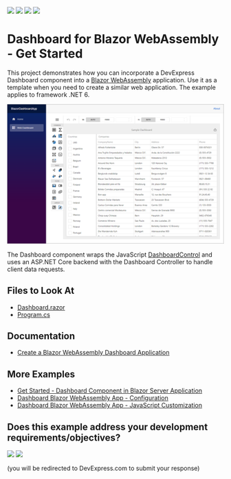 <!-- default badges list -->
![](https://img.shields.io/endpoint?url=https://codecentral.devexpress.com/api/v1/VersionRange/357325546/23.1.4%2B)
[![](https://img.shields.io/badge/Open_in_DevExpress_Support_Center-FF7200?style=flat-square&logo=DevExpress&logoColor=white)](https://supportcenter.devexpress.com/ticket/details/T989649)
[![](https://img.shields.io/badge/📖_How_to_use_DevExpress_Examples-e9f6fc?style=flat-square)](https://docs.devexpress.com/GeneralInformation/403183)
[![](https://img.shields.io/badge/💬_Leave_Feedback-feecdd?style=flat-square)](#does-this-example-address-your-development-requirementsobjectives)
<!-- default badges end -->
# Dashboard for Blazor WebAssembly - Get Started

This project demonstrates how you can incorporate a DevExpress Dashboard component into a [Blazor WebAssembly](https://docs.microsoft.com/en-us/aspnet/core/blazor/hosting-models?view=aspnetcore-6.0#blazor-webassembly) application. Use it as a template when you need to create a similar web application. The example applies to framework .NET 6.

![Dashboard Blazor Server App](images/blazor-dashboard-app-gs.png)

The Dashboard component wraps the JavaScript [DashboardControl](https://docs.devexpress.com/Dashboard/js-DevExpress.Dashboard.DashboardControl) and uses an ASP.NET Core backend with the Dashboard Controller to handle client data requests.

<!-- default file list -->
## Files to Look At

* [Dashboard.razor](./CS/BlazorDashboardApp/Client/Pages/Dashboard.razor)
* [Program.cs](./CS/BlazorDashboardApp/Server/Program.cs)
<!-- default file list end -->

## Documentation

- [Create a Blazor WebAssembly Dashboard Application](https://docs.devexpress.com/Dashboard/401892)

## More Examples

- [Get Started - Dashboard Component in Blazor Server Application](https://github.com/DevExpress-Examples/dashboard-blazor-server-app)
- [Dashboard Blazor WebAssembly App - Configuration](https://github.com/DevExpress-Examples/dashboard-blazor-webassembly-configuration)
- [Dashboard Blazor WebAssembly App - JavaScript Customization](https://github.com/DevExpress-Examples/dashboard-blazor-webassembly-js-customization)
<!-- feedback -->
## Does this example address your development requirements/objectives?

[<img src="https://www.devexpress.com/support/examples/i/yes-button.svg"/>](https://www.devexpress.com/support/examples/survey.xml?utm_source=github&utm_campaign=dashboard-blazor-webassembly-app-get-started&~~~was_helpful=yes) [<img src="https://www.devexpress.com/support/examples/i/no-button.svg"/>](https://www.devexpress.com/support/examples/survey.xml?utm_source=github&utm_campaign=dashboard-blazor-webassembly-app-get-started&~~~was_helpful=no)

(you will be redirected to DevExpress.com to submit your response)
<!-- feedback end -->

